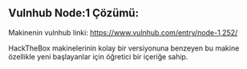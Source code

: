 
## Vulnhub Node:1 Çözümü:

Makinenin vulnhub linki: https://www.vulnhub.com/entry/node-1,252/

HackTheBox makinelerinin kolay bir versiyonuna benzeyen bu makine özellikle yeni başlayanlar için öğretici bir içeriğe sahip.
